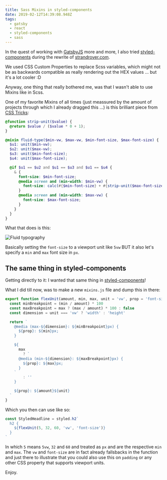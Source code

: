 ```yaml
---
title: Sass Mixins in styled-components
date: 2019-02-12T14:39:08.948Z
tags:
  - gatsby
  - react
  - styled-components
  - sass
---
```

In the quest of working with [GatsbyJS](https://www.gatsbyjs.org/) more and more, I also tried [styled-components](https://www.styled-components.com/) during the rewrite of [strandrover.com](https://strandrover.com). 

We used CSS Custom Properties to replace Scss variables, which might not be as backwards compatible as really rendering out the HEX values … but it's a lot cooler :D

Anyway, one thing that really bothered me, was that I wasn't able to use Mixins like in Scss.

One of my favorite Mixins of all times (just meassured by the amount of projects through which I already dragged this …) is this brilliant piece from [CSS Tricks](https://css-tricks.com/snippets/css/fluid-typography/#article-header-id-0):

```scss
@function strip-unit($value) {
  @return $value / ($value * 0 + 1);
}

@mixin fluid-type($min-vw, $max-vw, $min-font-size, $max-font-size) {
  $u1: unit($min-vw);
  $u2: unit($max-vw);
  $u3: unit($min-font-size);
  $u4: unit($max-font-size);

  @if $u1 == $u2 and $u1 == $u3 and $u1 == $u4 {
    & {
      font-size: $min-font-size;
      @media screen and (min-width: $min-vw) {
        font-size: calc(#{$min-font-size} + #{strip-unit($max-font-size - $min-font-size)} * ((100vw - #{$min-vw}) / #{strip-unit($max-vw - $min-vw)}));
      }
      @media screen and (min-width: $max-vw) {
        font-size: $max-font-size;
      }
    }
  }
}
```

What that does is this:

![Fluid typography](https://css-tricks.com/wp-content/uploads/2017/02/vert-rhythm.gif)

Basically setting the `font-size` to a viewport unit like `5vw` BUT it also let's specify a `min` and `max` font size in `px`.

## The same thing in styled-components

Getting directly to it: I wanted that same thing in [styled-components](https://www.styled-components.com/)!

What I did till now, was to make a new `mixins.js` file and dump this in there:

```js
export function flexUnit(amount, min, max, unit = 'vw', prop = 'font-size') {
  const minBreakpoint = (min / amount) * 100
  const maxBreakpoint = max ? (max / amount) * 100 : false
  const dimension = unit === 'vw' ? 'width' : 'height'

  return `
    @media (max-${dimension}: ${minBreakpoint}px) {
      ${prop}: ${min}px;
    }

    ${
      max
        ? `
      @media (min-${dimension}: ${maxBreakpoint}px) {
        ${prop}: ${max}px;
      }
    `
        : ''
    }

    ${prop}: ${amount}${unit}
  `
}
```

Which you then can use like so:

```js
const StyledHeadline = styled.h2`
  h2 {
    ${flexUnit(5, 32, 60, 'vw', 'font-size')}
  }
`
```

In which `5` means `5vw`, `32` and `60` and treated as `px` and are the respective `min` and `max`. The `vw` and `font-size` are in fact already fallsbacks in the function and just there to illustrate that you could also use this on `padding` or any other CSS property that supports viewport units.

Enjoy.

